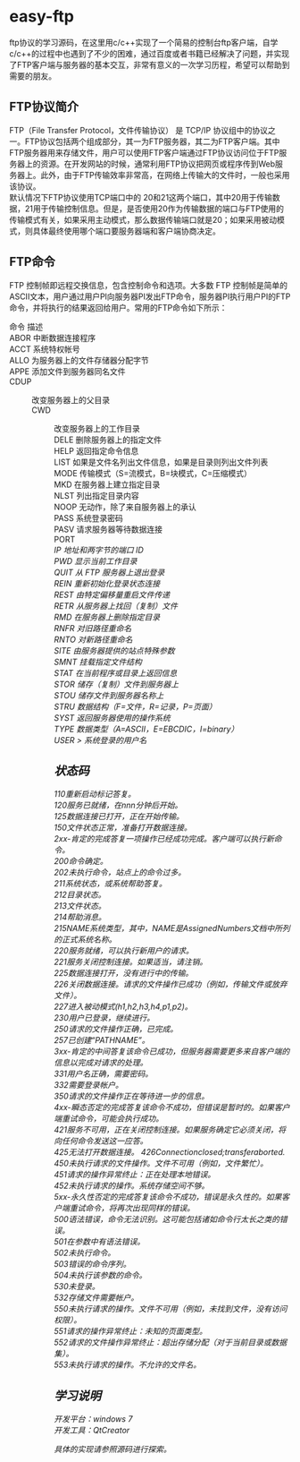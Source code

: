 # easy-ftp
ftp协议的学习源码，在这里用c/c++实现了一个简易的控制台ftp客户端，自学c/c++的过程中也遇到了不少的困难，通过百度或者书籍已经解决了问题，并实现了FTP客户端与服务器的基本交互，非常有意义的一次学习历程，希望可以帮助到需要的朋友。  

## FTP协议简介
FTP（File Transfer Protocol，文件传输协议） 是 TCP/IP 协议组中的协议之一。FTP协议包括两个组成部分，其一为FTP服务器，其二为FTP客户端。其中FTP服务器用来存储文件，用户可以使用FTP客户端通过FTP协议访问位于FTP服务器上的资源。在开发网站的时候，通常利用FTP协议把网页或程序传到Web服务器上。此外，由于FTP传输效率非常高，在网络上传输大的文件时，一般也采用该协议。  
默认情况下FTP协议使用TCP端口中的 20和21这两个端口，其中20用于传输数据，21用于传输控制信息。但是，是否使用20作为传输数据的端口与FTP使用的传输模式有关，如果采用主动模式，那么数据传输端口就是20；如果采用被动模式，则具体最终使用哪个端口要服务器端和客户端协商决定。  

## FTP命令
FTP 控制帧即远程交换信息，包含控制命令和选项。大多数 FTP 控制帧是简单的ASCII文本，用户通过用户PI向服务器PI发出FTP命令，服务器PI执行用户PI的FTP命令，并将执行的结果返回给用户。常用的FTP命令如下所示：  

命令 				描述   
ABOR				中断数据连接程序  
ACCT <account>		系统特权帐号  
ALLO <bytes> 		为服务器上的文件存储器分配字节  
APPE <filename>		添加文件到服务器同名文件  
CDUP <dir path>		改变服务器上的父目录  
CWD <dir path>		改变服务器上的工作目录  
DELE <filename>		删除服务器上的指定文件  
HELP <command>		返回指定命令信息  
LIST <name>			如果是文件名列出文件信息，如果是目录则列出文件列表  
MODE <mode>			传输模式（S=流模式，B=块模式，C=压缩模式）  
MKD <directory>		在服务器上建立指定目录  
NLST <directory>	列出指定目录内容  
NOOP				无动作，除了来自服务器上的承认  
PASS <password>		系统登录密码  
PASV				请求服务器等待数据连接  
PORT <address>		IP 地址和两字节的端口 ID  
PWD					显示当前工作目录  
QUIT				从 FTP 服务器上退出登录  
REIN				重新初始化登录状态连接  
REST <offset>		由特定偏移量重启文件传递  
RETR <filename>		从服务器上找回（复制）文件  
RMD <directory>		在服务器上删除指定目录  
RNFR <old path>		对旧路径重命名  
RNTO <new path>		对新路径重命名  
SITE <params>		由服务器提供的站点特殊参数  
SMNT <pathname>		挂载指定文件结构  
STAT <directory>	在当前程序或目录上返回信息  
STOR <filename>		储存（复制）文件到服务器上  
STOU <filename>		储存文件到服务器名称上  
STRU <type>			数据结构（F=文件，R=记录，P=页面）  
SYST				返回服务器使用的操作系统  
TYPE <data type>	数据类型（A=ASCII，E=EBCDIC，I=binary）  
USER <username>>	系统登录的用户名

## 状态码
110重新启动标记答复。  
120服务已就绪，在nnn分钟后开始。  
125数据连接已打开，正在开始传输。  
150文件状态正常，准备打开数据连接。  
2xx-肯定的完成答复一项操作已经成功完成。客户端可以执行新命令。  
200命令确定。  
202未执行命令，站点上的命令过多。  
211系统状态，或系统帮助答复。  
212目录状态。  
213文件状态。  
214帮助消息。  
215NAME系统类型，其中，NAME是AssignedNumbers文档中所列的正式系统名称。  
220服务就绪，可以执行新用户的请求。  
221服务关闭控制连接。如果适当，请注销。  
225数据连接打开，没有进行中的传输。  
226关闭数据连接。请求的文件操作已成功（例如，传输文件或放弃文件）。  
227进入被动模式(h1,h2,h3,h4,p1,p2)。  
230用户已登录，继续进行。  
250请求的文件操作正确，已完成。  
257已创建“PATHNAME”。  
3xx-肯定的中间答复该命令已成功，但服务器需要更多来自客户端的信息以完成对请求的处理。  
331用户名正确，需要密码。  
332需要登录帐户。  
350请求的文件操作正在等待进一步的信息。  
4xx-瞬态否定的完成答复该命令不成功，但错误是暂时的。如果客户端重试命令，可能会执行成功。  
421服务不可用，正在关闭控制连接。如果服务确定它必须关闭，将向任何命令发送这一应答。  
425无法打开数据连接。 426Connectionclosed;transferaborted.  
450未执行请求的文件操作。文件不可用（例如，文件繁忙）。  
451请求的操作异常终止：正在处理本地错误。  
452未执行请求的操作。系统存储空间不够。  
5xx-永久性否定的完成答复该命令不成功，错误是永久性的。如果客户端重试命令，将再次出现同样的错误。  
500语法错误，命令无法识别。这可能包括诸如命令行太长之类的错误。  
501在参数中有语法错误。  
502未执行命令。  
503错误的命令序列。  
504未执行该参数的命令。  
530未登录。  
532存储文件需要帐户。  
550未执行请求的操作。文件不可用（例如，未找到文件，没有访问权限）。  
551请求的操作异常终止：未知的页面类型。  
552请求的文件操作异常终止：超出存储分配（对于当前目录或数据集）。  
553未执行请求的操作。不允许的文件名。  

## 学习说明
开发平台：windows 7   
开发工具：QtCreator  

具体的实现请参照源码进行探索。  

